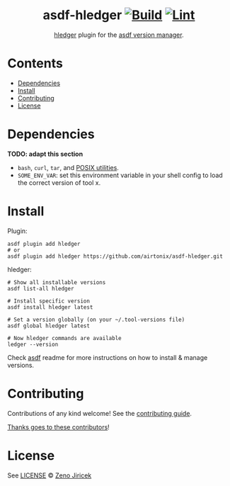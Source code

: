 <div align="center">

# asdf-hledger [![Build](https://github.com/airtonix/asdf-hledger/actions/workflows/build.yml/badge.svg)](https://github.com/airtonix/asdf-hledger/actions/workflows/build.yml) [![Lint](https://github.com/airtonix/asdf-hledger/actions/workflows/lint.yml/badge.svg)](https://github.com/airtonix/asdf-hledger/actions/workflows/lint.yml)

[hledger](https://hledger.org/) plugin for the [asdf version manager](https://asdf-vm.com).

</div>

# Contents

- [Dependencies](#dependencies)
- [Install](#install)
- [Contributing](#contributing)
- [License](#license)

# Dependencies

**TODO: adapt this section**

- `bash`, `curl`, `tar`, and [POSIX utilities](https://pubs.opengroup.org/onlinepubs/9699919799/idx/utilities.html).
- `SOME_ENV_VAR`: set this environment variable in your shell config to load the correct version of tool x.

# Install

Plugin:

```shell
asdf plugin add hledger
# or
asdf plugin add hledger https://github.com/airtonix/asdf-hledger.git
```

hledger:

```shell
# Show all installable versions
asdf list-all hledger

# Install specific version
asdf install hledger latest

# Set a version globally (on your ~/.tool-versions file)
asdf global hledger latest

# Now hledger commands are available
ledger --version
```

Check [asdf](https://github.com/asdf-vm/asdf) readme for more instructions on how to
install & manage versions.

# Contributing

Contributions of any kind welcome! See the [contributing guide](contributing.md).

[Thanks goes to these contributors](https://github.com/airtonix/asdf-hledger/graphs/contributors)!

# License

See [LICENSE](LICENSE) © [Zeno Jiricek](https://github.com/airtonix/)
